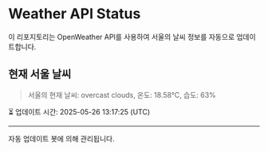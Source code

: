 
# Weather API Status

이 리포지토리는 OpenWeather API를 사용하여 서울의 날씨 정보를 자동으로 업데이트합니다.

## 현재 서울 날씨
> 서울의 현재 날씨: overcast clouds, 온도: 18.58°C, 습도: 63%

⏳ 업데이트 시간: 2025-05-26 13:17:25 (UTC)

---
자동 업데이트 봇에 의해 관리됩니다.
